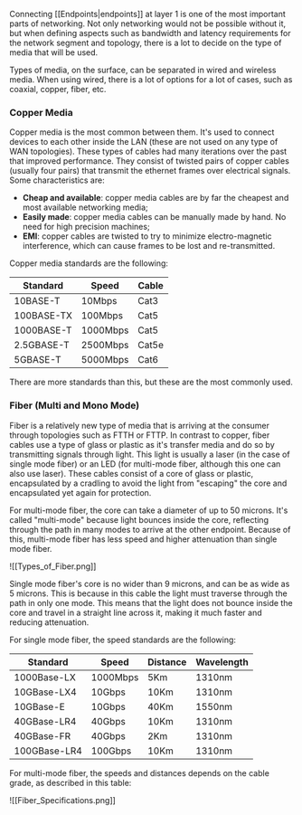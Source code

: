 Connecting [[Endpoints|endpoints]] at layer 1 is one of the most important parts of networking. Not only networking would not be possible without it, but when defining aspects such as bandwidth and latency requirements for the network segment and topology, there is a lot to decide on the type of media that will be used.

Types of media, on the surface, can be separated in wired and wireless media. When using wired, there is a lot of options for a lot of cases, such as coaxial, copper, fiber, etc.

### Copper Media

Copper media is the most common between them. It's used to connect devices to each other inside the LAN (these are not used on any type of WAN topologies). These types of cables had many iterations over the past that improved performance. They consist of twisted pairs of copper cables (usually four pairs) that transmit the ethernet frames over electrical signals. Some characteristics are:

- **Cheap and available**: copper media cables are by far the cheapest and most available networking media;
- **Easily made**: copper media cables can be manually made by hand. No need for high precision machines;
- **EMI**: copper cables are twisted to try to minimize electro-magnetic interference, which can cause frames to be lost and re-transmitted.

Copper media standards are the following:

|   Standard   |   Speed   |   Cable   |
| ------------ | --------- | -------- |
| 10BASE-T     | 10Mbps      | Cat3  |
| 100BASE-TX | 100Mbps   | Cat5  |
| 1000BASE-T | 1000Mbps | Cat5  |
| 2.5GBASE-T | 2500Mbps | Cat5e|
| 5GBASE-T    | 5000Mbps | Cat6   |

There are more standards than this, but these are the most commonly used.

### Fiber (Multi and Mono Mode)

Fiber is a relatively new type of media that is arriving at the consumer through topologies such as FTTH or FTTP. In contrast to copper, fiber cables use a type of glass or plastic as it's transfer media and do so by transmitting signals through light. This light is usually a laser (in the case of single mode fiber) or an LED (for multi-mode fiber, although this one can also use laser). These cables consist of a core of glass or plastic, encapsulated by a cradling to avoid the light from "escaping" the core and encapsulated yet again for protection.

For multi-mode fiber, the core can take a diameter of up to 50 microns. It's called "multi-mode" because light bounces inside the core, reflecting through the path in many modes to arrive at the other endpoint. Because of this, multi-mode fiber has less speed and higher attenuation than single mode fiber.

![[Types_of_Fiber.png]]

Single mode fiber's core is no wider than 9 microns, and can be as wide as 5 microns. This is because in this cable the light must traverse through the path in only one mode. This means that the light does not bounce inside the core and travel in a straight line across it, making it much faster and reducing attenuation.

For single mode fiber, the speed standards are the following:

|      Standard    |     Speed    | Distance | Wavelength |
| -------------- | ----------- | --------- | -----------  |
| 1000Base-LX | 1000Mbps  |    5Km     |     1310nm   |
| 10GBase-LX4 |    10Gbps   |    10Km    |     1310nm   |
| 10GBase-E     |    10Gbps   |    40Km    |     1550nm   |
| 40GBase-LR4 |    40Gbps   |    10Km    |     1310nm   |
| 40GBase-FR |    40Gbps   |    2Km    |     1310nm   |
| 100GBase-LR4 |    100Gbps   |    10Km    |     1310nm   |

For multi-mode fiber, the speeds and distances depends on the cable grade, as described in this table:

![[Fiber_Specifications.png]]
